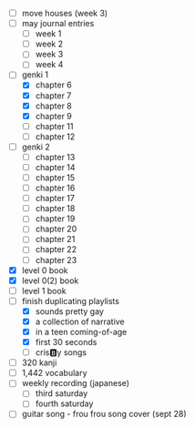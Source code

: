 - [ ] move houses (week 3)
- [ ] may journal entries
	- [ ] week 1
	- [ ] week 2
	- [ ] week 3
	- [ ] week 4
- [ ] genki 1
	- [x] chapter 6
	- [x] chapter 7
	- [x] chapter 8
	- [x] chapter 9
	- [ ] chapter 11
	- [ ] chapter 12
- [ ] genki 2
	- [ ] chapter 13
	- [ ] chapter 14
	- [ ] chapter 15
	- [ ] chapter 16
	- [ ] chapter 17
	- [ ] chapter 18
	- [ ] chapter 19
	- [ ] chapter 20
	- [ ] chapter 21
	- [ ] chapter 22
	- [ ] chapter 23
- [x] level 0 book
- [x] level 0(2) book
- [ ] level 1 book
- [ ] finish duplicating playlists
	- [x] sounds pretty gay
	- [x] a collection of narrative
	- [x] in a teen coming-of-age
	- [x] first 30 seconds
	- [ ] cris🅱️y songs
- [ ] 320 kanji
- [ ] 1,442 vocabulary
- [ ] weekly recording (japanese)
	- [ ] third saturday
	- [ ] fourth saturday
- [ ] guitar song - frou frou song cover (sept 28)